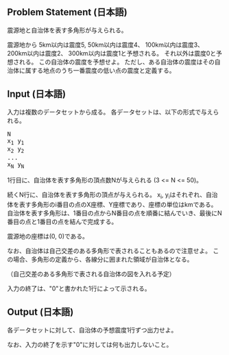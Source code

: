 Problem Statement (日本語)
--
震源地と自治体を表す多角形が与えられる。

震源地から
5km以内は震度5,
50km以内は震度4、
100km以内は震度3、
200km以内は震度2、
300km以内は震度1と予想される。
それ以外は震度0と予想される。
この自治体の震度を予想せよ。
ただし、ある自治体の震度はその自治体に属する地点のうち一番震度の低い点の震度と定義する。

Input (日本語)
--
入力は複数のデータセットから成る。
各データセットは、以下の形式で与えられる。

<pre>
N
x<sub>1</sub> y<sub>1</sub>
x<sub>2</sub> y<sub>2</sub>
...
x<sub>N</sub> y<sub>N</sub>
</pre>

1行目に、自治体を表す多角形の頂点数Nが与えられる (3 <= N <= 50)。

続くN行に、自治体を表す多角形の頂点が与えられる。
x<sub>i</sub>, y<sub>i</sub>はそれぞれ、自治体を表す多角形のi番目の点のX座標、Y座標であり、座標の単位はkmである。
自治体を表す多角形は、1番目の点からN番目の点を順番に結んでいき、最後にN番目の点と1番目の点を結んで完成する。

震源地の座標は(0, 0)である。

なお、自治体は自己交差のある多角形で表されることもあるので注意せよ。
この場合、多角形の定義から、各線分に囲まれた領域が自治体となる。

（自己交差のある多角形で表される自治体の図を入れる予定）

入力の終了は、"0"と書かれた1行によって示される。

Output (日本語)
--
各データセットに対して、自治体の予想震度1行ずつ出力せよ。

なお、入力の終了を示す"0"に対しては何も出力しないこと。

